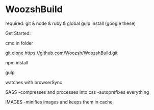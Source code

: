 # WoozshBuild

required: git & node & ruby & global gulp install (google these)

Get Started:

cmd in folder

git clone https://github.com/Woozsh/WoozshBuild.git

npm install

gulp

watches with browserSync

SASS 
-compresses and processes into css
-autoprefixes everything 

IMAGES
-minifies images and keeps them in cache


